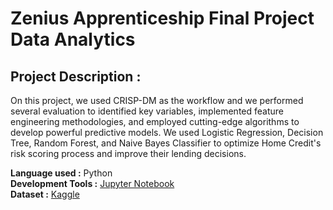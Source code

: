 # Zenius Apprenticeship Final Project Data Analytics

## Project Description :
On this project, we used CRISP-DM as the workflow and we performed several evaluation to identified key variables, implemented feature engineering methodologies, and employed cutting-edge algorithms to develop powerful predictive models. We used Logistic Regression, Decision Tree, Random Forest, and Naive Bayes Classifier to optimize Home Credit's risk scoring process and improve their lending decisions. 

**Language used :** Python </br>
**Development Tools :** [Jupyter Notebook](https://jupyter.org/) </br>
**Dataset :** [Kaggle]([https://www.kaggle.com/datasets/imakash3011/customer-personality-analysis?datasetId=1546318&sortBy=voteCount](https://www.kaggle.com/competitions/home-credit-default-risk/data)https://www.kaggle.com/competitions/home-credit-default-risk/data)
